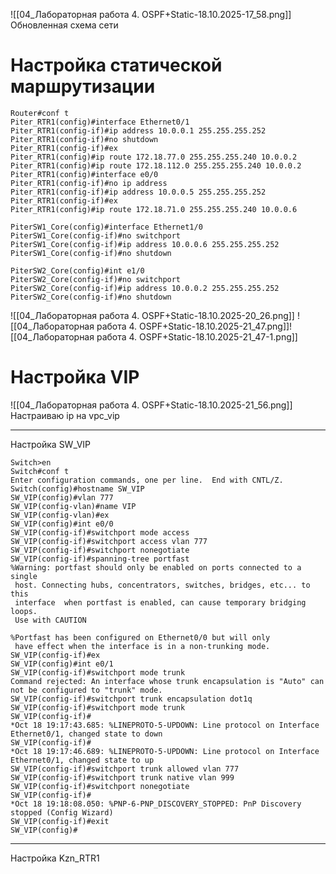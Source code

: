 ![[04_Лабораторная работа 4. OSPF+Static-18.10.2025-17_58.png]]
Обновленная схема сети
# Настройка статической маршрутизации
```
Router#conf t
Piter_RTR1(config)#interface Ethernet0/1
Piter_RTR1(config-if)#ip address 10.0.0.1 255.255.255.252
Piter_RTR1(config-if)#no shutdown
Piter_RTR1(config-if)#ex
Piter_RTR1(config)#ip route 172.18.77.0 255.255.255.240 10.0.0.2
Piter_RTR1(config)#ip route 172.18.112.0 255.255.255.240 10.0.0.2
Piter_RTR1(config)#interface e0/0
Piter_RTR1(config-if)#no ip address
Piter_RTR1(config-if)#ip address 10.0.0.5 255.255.255.252
Piter_RTR1(config-if)#ex
Piter_RTR1(config)#ip route 172.18.71.0 255.255.255.240 10.0.0.6
```
```
PiterSW1_Core(config)#interface Ethernet1/0
PiterSW1_Core(config-if)#no switchport
PiterSW1_Core(config-if)#ip address 10.0.0.6 255.255.255.252
PiterSW1_Core(config-if)#no shutdown
```
```
PiterSW2_Core(config)#int e1/0
PiterSW2_Core(config-if)#no switchport
PiterSW2_Core(config-if)#ip address 10.0.0.2 255.255.255.252
PiterSW2_Core(config-if)#no shutdown
```
![[04_Лабораторная работа 4. OSPF+Static-18.10.2025-20_26.png]]
![[04_Лабораторная работа 4. OSPF+Static-18.10.2025-21_47.png]]![[04_Лабораторная работа 4. OSPF+Static-18.10.2025-21_47-1.png]]

# Настройка VIP
![[04_Лабораторная работа 4. OSPF+Static-18.10.2025-21_56.png]]
Настраиваю ip на vpc_vip

---
Настройка SW_VIP
```
Switch>en
Switch#conf t
Enter configuration commands, one per line.  End with CNTL/Z.
Switch(config)#hostname SW_VIP
SW_VIP(config)#vlan 777
SW_VIP(config-vlan)#name VIP
SW_VIP(config-vlan)#ex
SW_VIP(config)#int e0/0
SW_VIP(config-if)#switchport mode access
SW_VIP(config-if)#switchport access vlan 777
SW_VIP(config-if)#switchport nonegotiate
SW_VIP(config-if)#spanning-tree portfast
%Warning: portfast should only be enabled on ports connected to a single
 host. Connecting hubs, concentrators, switches, bridges, etc... to this
 interface  when portfast is enabled, can cause temporary bridging loops.
 Use with CAUTION

%Portfast has been configured on Ethernet0/0 but will only
 have effect when the interface is in a non-trunking mode.
SW_VIP(config-if)#ex
SW_VIP(config)#int e0/1
SW_VIP(config-if)#switchport mode trunk
Command rejected: An interface whose trunk encapsulation is "Auto" can not be configured to "trunk" mode.
SW_VIP(config-if)#switchport trunk encapsulation dot1q
SW_VIP(config-if)#switchport mode trunk
SW_VIP(config-if)#
*Oct 18 19:17:43.685: %LINEPROTO-5-UPDOWN: Line protocol on Interface Ethernet0/1, changed state to down
SW_VIP(config-if)#
*Oct 18 19:17:46.689: %LINEPROTO-5-UPDOWN: Line protocol on Interface Ethernet0/1, changed state to up
SW_VIP(config-if)#switchport trunk allowed vlan 777
SW_VIP(config-if)#switchport trunk native vlan 999
SW_VIP(config-if)#switchport nonegotiate
SW_VIP(config-if)#
*Oct 18 19:18:08.050: %PNP-6-PNP_DISCOVERY_STOPPED: PnP Discovery stopped (Config Wizard)
SW_VIP(config-if)#exit
SW_VIP(config)#

```
---
Настройка Kzn_RTR1
